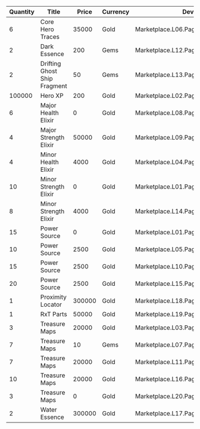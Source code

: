 | Quantity | Title | Price | Currency |  Dev Name |
| -------- | ----- | ----- | -------- |  -------- |
| 6 | Core Hero Traces | 35000 | Gold | Marketplace.L06.Page01.Token.03 |
| 2 | Dark Essence | 200 | Gems | Marketplace.L12.Page01.Reagent.06 |
| 2 | Drifting Ghost Ship Fragment | 50 | Gems | Marketplace.L13.Page01.MapsMisc.01 |
| 100000 | Hero XP | 200 | Gold | Marketplace.L02.Page01.XP.01 |
| 6 | Major Health Elixir | 0 | Gold | Marketplace.L08.Page01.Free.23 |
| 4 | Major Strength Elixir | 50000 | Gold | Marketplace.L09.Page01.MajorElixir.03 |
| 4 | Minor Health Elixir | 4000 | Gold | Marketplace.L04.Page01.MinorElixir.01 |
| 10 | Minor Strength Elixir | 0 | Gold | Marketplace.L01.Page01.Free.04 |
| 8 | Minor Strength Elixir | 4000 | Gold | Marketplace.L14.Page01.ElixirAll.05 |
| 15 | Power Source | 0 | Gold | Marketplace.L01.Page1.VIP5.FreeBonus.18 |
| 10 | Power Source | 2500 | Gold | Marketplace.L05.Page01.PowerSource.01 |
| 15 | Power Source | 2500 | Gold | Marketplace.L10.Page01.PowerSource.04 |
| 20 | Power Source | 2500 | Gold | Marketplace.L15.Page01.PowerSource.07 |
| 1 | Proximity Locator | 300000 | Gold | Marketplace.L18.Page01.Hero.01 |
| 1 | RxT Parts | 50000 | Gold | Marketplace.L19.Page01.Misc.10 |
| 3 | Treasure Maps | 20000 | Gold | Marketplace.L03.Page01.MapFragments.01 |
| 7 | Treasure Maps | 10 | Gems | Marketplace.L07.Page01.MapFragments.05 |
| 7 | Treasure Maps | 20000 | Gold | Marketplace.L11.Page01.TreasureMap.01 |
| 10 | Treasure Maps | 20000 | Gold | Marketplace.L16.Page01.TreasureMap.04 |
| 3 | Treasure Maps | 0 | Gold | Marketplace.L20.Page01.Free.57 |
| 2 | Water Essence | 300000 | Gold | Marketplace.L17.Page01.Shard.10 |
